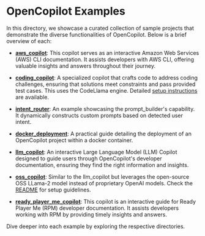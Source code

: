 # OpenCopilot Examples

In this directory, we showcase a curated collection of sample projects that demonstrate the diverse functionalities of OpenCopilot. Below is a brief overview of each:

- **[aws_copilot](https://github.com/opencopilotdev/opencopilot/tree/main/examples/aws_copilot)**: This copilot serves as an interactive Amazon Web Services (AWS) CLI documentation. It assists developers with AWS CLI, offering valuable insights and answers throughout their journey.

- **[coding_copilot](https://github.com/opencopilotdev/opencopilot/tree/main/examples/coding_copilot)**: A specialized copilot that crafts code to address coding challenges, ensuring that solutions meet constraints and pass provided test cases. This uses the CodeLlama engine. Detailed [setup instructions](https://github.com/opencopilotdev/opencopilot/blob/main/examples/coding_copilot/README.md) are available.

- **[intent_router](https://github.com/opencopilotdev/opencopilot/tree/main/examples/intent_router)**: An example showcasing the prompt_builder's capability. It dynamically constructs custom prompts based on detected user intent.

- **[docker_deployment](https://github.com/opencopilotdev/opencopilot/tree/main/examples/docker_deployment)**: A practical guide detailing the deployment of an OpenCopilot project within a docker container.

- **[llm_copilot](https://github.com/opencopilotdev/opencopilot/tree/main/examples/llm_copilot)**: An interactive Large Language Model (LLM) Copilot designed to guide users through OpenCopilot's developer documentation, ensuring they find the right information and insights.

- **[oss_copilot](https://github.com/opencopilotdev/opencopilot/tree/main/examples/oss_copilot)**: Similar to the llm_copilot but leverages the open-source OSS LLama-2 model instead of proprietary OpenAI models. Check the [README](https://github.com/opencopilotdev/opencopilot/blob/main/examples/oss_copilot/README.md) for setup guidelines.

- **[ready_player_me_copilot](https://github.com/opencopilotdev/opencopilot/tree/main/examples/ready_player_me_copilot)**: This copilot is an interactive guide for Ready Player Me (RPM) developer documentation. It assists developers working with RPM by providing timely insights and answers.

Dive deeper into each example by exploring the respective directories.
